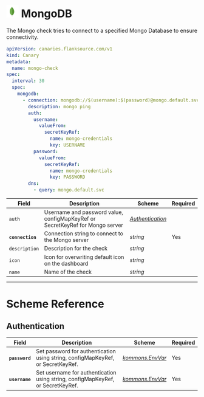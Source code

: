 # <img src='https://raw.githubusercontent.com/flanksource/flanksource-ui/main/src/icons/mongodb.svg' style='height: 32px'/> MongoDB

The Mongo check tries to connect to a specified Mongo Database to ensure connectivity.

```yaml
apiVersion: canaries.flanksource.com/v1
kind: Canary
metadata:
  name: mongo-check
spec:
  interval: 30
  spec:
    mongodb:
      - connection: mongodb://$(username):$(password)@mongo.default.svc:27017/?authSource=admin
        description: mongo ping
        auth:
          username:
            valueFrom:
              secretKeyRef:
                name: mongo-credentials
                key: USERNAME
          password:
            valueFrom:
              secretKeyRef:
                name: mongo-credentials
                key: PASSWORD
        dns:
          - query: mongo.default.svc

```

| Field | Description | Scheme | Required |
| ----- | ----------- | ------ | -------- |
| `auth` | Username and password value, configMapKeyRef or SecretKeyRef for Mongo server | [*Authentication*](../concepts/authentication.md) |  |
| **`connection`** | Connection string to connect to the Mongo server | *string* | Yes |
| `description` | Description for the check | *string* |  |
| `icon` | Icon for overwriting default icon on the dashboard | *string* |  |
| `name` | Name of the check | *string* |  |

---

# Scheme Reference

## Authentication

| Field | Description | Scheme | Required |
| ----- | ----------- | ------ | -------- |
| **`password`** | Set password for authentication using string, configMapKeyRef, or SecretKeyRef. | [*kommons.EnvVar*](https://pkg.go.dev/github.com/flanksource/kommons#EnvVar) | Yes |
| **`username`** | Set username for authentication using string, configMapKeyRef, or SecretKeyRef. | [*kommons.EnvVar*](https://pkg.go.dev/github.com/flanksource/kommons#EnvVar) | Yes |
